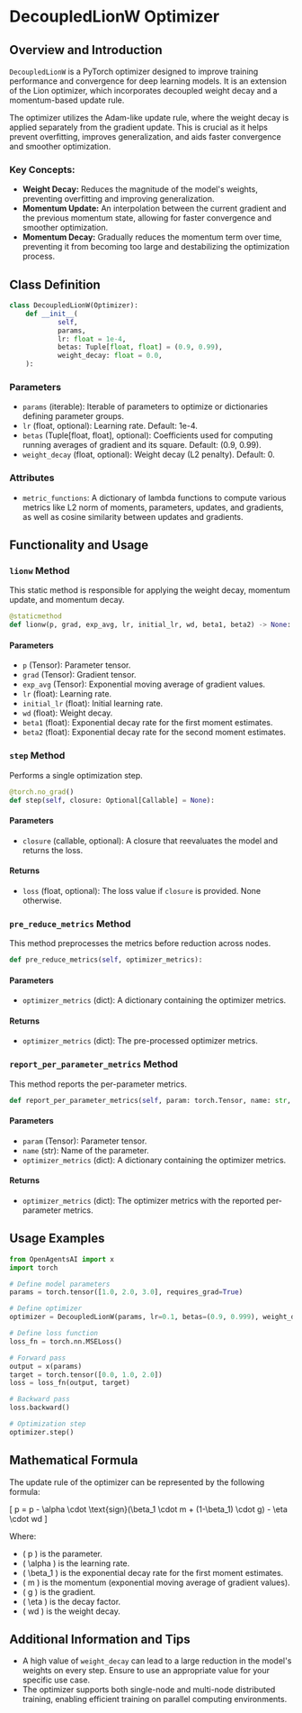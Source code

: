 # DecoupledLionW Optimizer

## Overview and Introduction

`DecoupledLionW` is a PyTorch optimizer designed to improve training performance and convergence for deep learning models. It is an extension of the Lion optimizer, which incorporates decoupled weight decay and a momentum-based update rule. 

The optimizer utilizes the Adam-like update rule, where the weight decay is applied separately from the gradient update. This is crucial as it helps prevent overfitting, improves generalization, and aids faster convergence and smoother optimization.

### Key Concepts:

- **Weight Decay:** Reduces the magnitude of the model's weights, preventing overfitting and improving generalization.
- **Momentum Update:** An interpolation between the current gradient and the previous momentum state, allowing for faster convergence and smoother optimization.
- **Momentum Decay:** Gradually reduces the momentum term over time, preventing it from becoming too large and destabilizing the optimization process.

## Class Definition

```python
class DecoupledLionW(Optimizer):
    def __init__(
            self,
            params,
            lr: float = 1e-4,
            betas: Tuple[float, float] = (0.9, 0.99),
            weight_decay: float = 0.0,
    ):
```

### Parameters

- `params` (iterable): Iterable of parameters to optimize or dictionaries defining parameter groups.
- `lr` (float, optional): Learning rate. Default: 1e-4.
- `betas` (Tuple[float, float], optional): Coefficients used for computing running averages of gradient and its square. Default: (0.9, 0.99).
- `weight_decay` (float, optional): Weight decay (L2 penalty). Default: 0.

### Attributes

- `metric_functions`: A dictionary of lambda functions to compute various metrics like L2 norm of moments, parameters, updates, and gradients, as well as cosine similarity between updates and gradients.

## Functionality and Usage

### `lionw` Method

This static method is responsible for applying the weight decay, momentum update, and momentum decay.

```python
@staticmethod
def lionw(p, grad, exp_avg, lr, initial_lr, wd, beta1, beta2) -> None:
```

#### Parameters

- `p` (Tensor): Parameter tensor.
- `grad` (Tensor): Gradient tensor.
- `exp_avg` (Tensor): Exponential moving average of gradient values.
- `lr` (float): Learning rate.
- `initial_lr` (float): Initial learning rate.
- `wd` (float): Weight decay.
- `beta1` (float): Exponential decay rate for the first moment estimates.
- `beta2` (float): Exponential decay rate for the second moment estimates.

### `step` Method

Performs a single optimization step.

```python
@torch.no_grad()
def step(self, closure: Optional[Callable] = None):
```

#### Parameters

- `closure` (callable, optional): A closure that reevaluates the model and returns the loss.

#### Returns

- `loss` (float, optional): The loss value if `closure` is provided. None otherwise.

### `pre_reduce_metrics` Method

This method preprocesses the metrics before reduction across nodes.

```python
def pre_reduce_metrics(self, optimizer_metrics):
```

#### Parameters

- `optimizer_metrics` (dict): A dictionary containing the optimizer metrics.

#### Returns

- `optimizer_metrics` (dict): The pre-processed optimizer metrics.

### `report_per_parameter_metrics` Method

This method reports the per-parameter metrics.

```python
def report_per_parameter_metrics(self, param: torch.Tensor, name: str, optimizer_metrics: dict):
```

#### Parameters

- `param` (Tensor): Parameter tensor.
- `name` (str): Name of the parameter.
- `optimizer_metrics` (dict): A dictionary containing the optimizer metrics.

#### Returns

- `optimizer_metrics` (dict): The optimizer metrics with the reported per-parameter metrics.

## Usage Examples

```python
from OpenAgentsAI import x
import torch

# Define model parameters
params = torch.tensor([1.0, 2.0, 3.0], requires_grad=True)

# Define optimizer
optimizer = DecoupledLionW(params, lr=0.1, betas=(0.9, 0.999), weight_decay=0.01)

# Define loss function
loss_fn = torch.nn.MSELoss()

# Forward pass
output = x(params)
target = torch.tensor([0.0, 1.0, 2.0])
loss = loss_fn(output, target)

# Backward pass
loss.backward()

# Optimization step
optimizer.step()
```

## Mathematical Formula

The update rule of the optimizer can be represented by the following formula:

\[ p = p - \alpha \cdot \text{sign}(\beta_1 \cdot m + (1-\beta_1) \cdot g) - \eta \cdot wd \]

Where:

- \( p \) is the parameter.
- \( \alpha \) is the learning rate.
- \( \beta_1 \) is the exponential decay rate for the first moment estimates.
- \( m \) is the momentum (exponential moving average of gradient values).
- \( g \) is the gradient.
- \( \eta \) is the decay factor.
- \( wd \) is the weight decay.

## Additional Information and Tips

- A high value of `weight_decay` can lead to a large reduction in the model's weights on every step. Ensure to use an appropriate value for your specific use case.
- The optimizer supports both single-node and multi-node distributed training, enabling efficient training on parallel computing environments.
